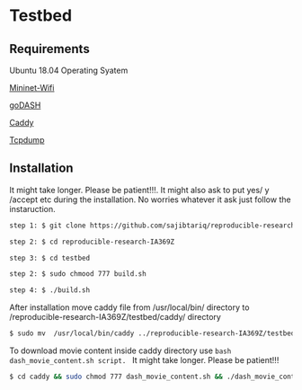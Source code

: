 # Testbed

## Requirements



Ubuntu 18.04 Operating Syatem

[Mininet-Wifi](https://github.com/intrig-unicamp/mininet-wifi)

[goDASH](https://github.com/uccmisl/goDASH)

[Caddy](https://caddyserver.com/)

[Tcpdump](https://www.tcpdump.org/)



## Installation
It might take longer. Please be patient!!!. It might also ask to put  yes/ y /accept etc during the installation. No worries whatever it ask just follow the instaruction.  
```bash
step 1: $ git clone https://github.com/sajibtariq/reproducible-research-IA369Z.git

step 2: $ cd reproducible-research-IA369Z

step 3: $ cd testbed

step 2: $ sudo chmood 777 build.sh

step 4: $ ./build.sh
```
After installation move caddy file from  /usr/local/bin/ directory to /reproducible-research-IA369Z/testbed/caddy/  directory
```bash
$ sudo mv  /usr/local/bin/caddy ../reproducible-research-IA369Z/testbed/caddy/
```
To download movie content inside caddy directory use ```bash dash_movie_content.sh script. ``` It might take longer. Please be patient!!!
```bash
$ cd caddy && sudo chmod 777 dash_movie_content.sh && ./dash_movie_content.sh
```





